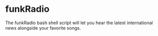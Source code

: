 # funkRadio
The funkRadio bash shell script will let you hear the latest international news alongside your favorite songs.
